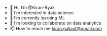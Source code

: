 - 👋 Hi, I’m @Kiran-Ryak
- 👀 I’m interested in data science
- 🌱 I’m currently learning ML
- 💞️ I’m looking to collaborate on data analytics
- 📫 How to reach me kiran.gallant@gmail.com

<!---
Kiran-Ryak/Kiran-Ryak is a ✨ special ✨ repository because its `README.md` (this file) appears on your GitHub profile.
You can click the Preview link to take a look at your changes.
--->
